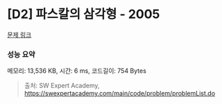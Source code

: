 # [D2] 파스칼의 삼각형 - 2005 

[문제 링크](https://swexpertacademy.com/main/code/problem/problemDetail.do?contestProbId=AV5P0-h6Ak4DFAUq) 

### 성능 요약

메모리: 13,536 KB, 시간: 6 ms, 코드길이: 754 Bytes



> 출처: SW Expert Academy, https://swexpertacademy.com/main/code/problem/problemList.do